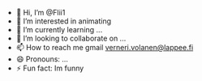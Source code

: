 - 👋 Hi, I’m @Flii1
- 👀 I’m interested in animating
- 🌱 I’m currently learning ...
- 💞️ I’m looking to collaborate on ...
- 📫 How to reach me gmail verneri.volanen@lappee.fi
- 😄 Pronouns: ...
- ⚡ Fun fact: Im funny

<!---
Flii1/Flii1 is a ✨ special ✨ repository because its `README.md` (this file) appears on your GitHub profile.
You can click the Preview link to take a look at your changes.
--->
